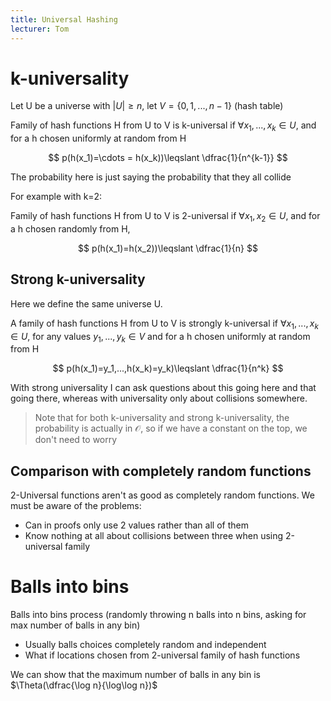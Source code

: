 ```yaml
---
title: Universal Hashing
lecturer: Tom
---
```


# k-universality

Let U be a universe with $|U|\geqslant n$, let $V=\{0,1,...,n-1\}$ (hash table)

Family of hash functions H from U to V is k-universal if $\forall x_1,...,x_k\in U$, and for a h chosen uniformly at random from H

$$
p(h(x_1)=\cdots = h(x_k))\leqslant \dfrac{1}{n^{k-1}}
$$

The probability here is just saying the probability that they all collide

For example with k=2:

Family of hash functions H from U to V is 2-universal if $\forall x_1,x_2 \in U$, and for a h chosen randomly from H,

$$
p(h(x_1)=h(x_2))\leqslant \dfrac{1}{n}
$$

## Strong k-universality

Here we define the same universe U.

A family of hash functions H from U to V is strongly k-universal if $\forall x_1,...,x_k\in U$, for any values $y_1,...,y_k\in V$ and for a h chosen uniformly at random from H

$$
p(h(x_1)=y_1,...,h(x_k)=y_k)\leqslant \dfrac{1}{n^k}
$$

With strong universality I can ask questions about this going here and that going there, whereas with universality only about collisions somewhere.

> Note that for both k-universality and strong k-universality, the probability is actually in $\mathcal{O}$, so if we have a constant on the top, we don't need to worry

## Comparison with completely random functions

2-Universal functions aren't as good as completely random functions. We must be aware of the problems:

-   Can in proofs only use 2 values rather than all of them
-   Know nothing at all about collisions between three when using 2-universal family

# Balls into bins

Balls into bins process (randomly throwing n balls into n bins, asking for max number of balls in any bin)

-   Usually balls choices completely random and independent
-   What if locations chosen from 2-universal family of hash functions

We can show that the maximum number of balls in any bin is $\Theta(\dfrac{\log n}{\log\log n})$
